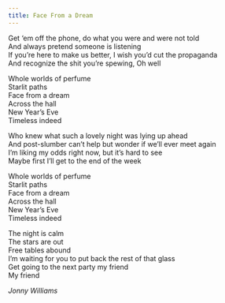```yaml
---
title: Face From a Dream
---
```


Get ‘em off the phone, do what you were and were not told  
And always pretend someone is listening  
If you’re here to make us better, I wish you’d cut the propaganda  
And recognize the shit you’re spewing, Oh well  

Whole worlds of perfume  
Starlit paths  
Face from a dream  
Across the hall  
New Year’s Eve  
Timeless indeed  

Who knew what such a lovely night was lying up ahead  
And post-slumber can’t help but wonder if we’ll ever meet again  
I’m liking my odds right now, but it’s hard to see  
Maybe first I’ll get to the end of the week  

Whole worlds of perfume  
Starlit paths  
Face from a dream  
Across the hall  
New Year’s Eve  
Timeless indeed  

The night is calm  
The stars are out  
Free tables abound  
I’m waiting for you to put back the rest of that glass  
Get going to the next party my friend  
My friend  

*Jonny Williams*
